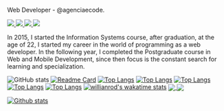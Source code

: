 Web Developer - @agenciaecode.

<p align="left">
  <a href="https://www.facebook.com/edsonjuniornarvaes/" alt="Facebook">
    <img src="https://img.shields.io/badge/-Facebook-4169E1?style=flat-square&labelColor=4169E1&logo=facebook&logoColor=white&link=https://www.facebook.com/edsonjuniornarvaes/"/>
  </a>
   <a href="https://www.instagram.com/edsonjr.andrade/" alt="Instagram">
    <img src="https://img.shields.io/badge/-Instagram-DF0174?style=flat-square&labelColor=DF0174&logo=instagram&logoColor=white&link=https://www.instagram.com/edsonjr.andrade/"/>   </a>
   <a href="https://www.linkedin.com/in/edsonjuniornarvaes" alt="Linkedin">
    <img src="https://img.shields.io/badge/-Linkedin-blue?style=flat-square&logo=Linkedin&logoColor=white&link=https://www.linkedin.com/in/edsonjuniornarvaes" />
  </a>
  <a href="mailto:edsonjunior.narvaes@gmail.com" alt="Gmail">
    <img src="https://img.shields.io/badge/-Gmail-e34c41?style=flat-square&labelColor=e34c41&logo=gmail&logoColor=white&link=edsonjunior.narvaes@gmail.com" />
  </a>
</p>

In 2015, I started the Information Systems course, after graduation, at the age of 22, I started my career in the world of programming as a web developer. In the following year, I completed the Postgraduate course in Web and Mobile Development, since then focus is the constant search for learning and specialization.

![GitHub stats](https://github-readme-stats.vercel.app/api?username=edsonjuniornarvaes&show_icons=true&theme=radical)
[![Readme Card](https://github-readme-stats.vercel.app/api/pin/?username=edsonjuniornarvaes&repo=github-readme-stats)](https://github.com/edsonjuniornarvaes)
[![Top Langs](https://github-readme-stats.vercel.app/api/top-langs/?username=edsonjuniornarvaes)](https://github.com/edsonjuniornarvaes/github-readme-stats)
[![Top Langs](https://github-readme-stats.vercel.app/api/top-langs/?username=edsonjuniornarvaes&exclude_repo=github-readme-stats,edsonjuniornarvaes.github.io)](https://github.com/edsonjuniornarvaes)
[![Top Langs](https://github-readme-stats.vercel.app/api/top-langs/?username=edsonjuniornarvaes&hide=javascript,html)](https://github.com/edsonjuniornarvaes)
[![Top Langs](https://github-readme-stats.vercel.app/api/top-langs/?username=edsonjuniornarvaes&langs_count=8)](https://github.com/edsonjuniornarvaes/github-readme-stats)
[![Top Langs](https://github-readme-stats.vercel.app/api/top-langs/?username=edsonjuniornarvaes&layout=compact)](https://github.com/edsonjuniornarvaes/github-readme-stats)
[![willianrod's wakatime stats](https://github-readme-stats.vercel.app/api/wakatime?username=edsonjuniornarvaes)](https://github.com/edsonjuniornarvaes/github-readme-stats)
<a href="https://github.com/edsonjuniornarvaes">
  <img align="center" src="https://github-readme-stats.vercel.app/api/pin/?username=edsonjuniornarvaes&repo=github-readme-stats" />
</a>
<a href="https://github.com/edsonjuniornarvaes">
  <img align="center" src="https://github-readme-stats.vercel.app/api/pin/?username=edsonjuniornarvaes&repo=convoychat" />
</a>

[![Github stats](https://github-readme-stats.vercel.app/api?username=edsonjuniornarvaes&count_private=true&show_icons=true&theme=dracula&include_all_commits=true)](https://github.com/edsonjuniornarvaes)
